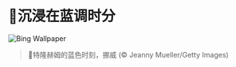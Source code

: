 # 🔖沉浸在蓝调时分

![Bing Wallpaper](https://www.bing.com/th?id=OHR.BlueNorway_ZH-CN7489077966_1920x1080.jpg&rf=LaDigue_1920x1080.jpg&pid=hp)

> 📝特隆赫姆的蓝色时刻，挪威 (© Jeanny Mueller/Getty Images)
